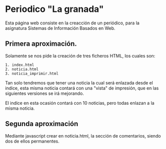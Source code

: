 # Periodico "La granada"

Esta página web consiste en la creacción de un periódico, para la asignatura Sistemas de Información Basados en Web.

## Primera aproximación.

Solamente se nos pide la creación de tres ficheros HTML, los cuales son:
~~~~~~~
1. index.html
2. noticia.html
3. noticia_imprimir.html
~~~~~~~

Tan solo tendremos que tener una noticia la cual será enlazada desde el indice, esta misma noticia contará con una "vista" de impresión, que en las siguientes versiones se irá mejorando.

El indice en esta ocasión contará con 10 noticias, pero todas enlazan a la misma noticia.

## Segunda aproximación

Mediante javascript crear en noticia.html, la sección de comentarios, siendo dos de ellos permanentes.
